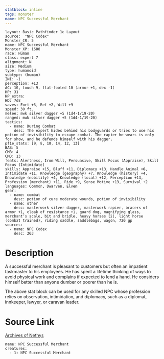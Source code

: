 ```yaml
---
statblock: inline
tags: monster
name: NPC Successful Merchant
---
```

```statblock
layout: Basic Pathfinder 1e Layout
source:  "NPC Codex"
Monster_CR: 5
name: NPC Successful Merchant
Monster_XP: 1600
race: Human
class: expert 7
alignment: N
size: Medium
type: humanoid
subtype: (human)
INI: -1
perception: +13
AC: 10, touch 9, flat-footed 10 (armor +1, dex -1)
HP: 31
HP_extra: 
HD: 7d8
saves: Fort +3, Ref +2, Will +9
speed: 30 ft.
melee: mwk silver dagger +5 (1d4-1/19-20)
ranged: mwk silver dagger +5 (1d4-1/19-20)
tactics:
  - name: During Combat
    desc: The expert hides behind his bodyguards or tries to use his potion of invisibility to escape combat. The rapier he wears is only for show, and he defends himself with his dagger.
pf1e_stats: [9, 8, 10, 14, 12, 13]
BAB: 5
CMB: 4
CMD: 13
feats: Alertness, Iron Will, Persuasive, Skill Focus (Appraise), Skill Focus (Intimidate)
skills: Appraise +15, Bluff +11, Diplomacy +13, Handle Animal +6, Intimidate +11, Knowledge (geography) +7, Knowledge (history) +4, Knowledge (nobility) +4, Knowledge (local) +12, Perception +13, Profession (merchant) +11, Ride +9, Sense Motive +13, Survival +2
languages: Common, Dwarven, Elven
gear:
  - name: combat
    desc: potion of cure moderate wounds, potion of invisibility
  - name: other
    desc: masterwork silver dagger, masterwork rapier, bracers of armor +1, cloak of resistance +1, guard dog, magnifying glass, merchant’s scale, bit and bridle, heavy horses (2), light horse (combat trained), riding saddle, saddlebags, wagon, 720 gp
sources:
  - name: NPC Codex
    desc: 263
```
# Description
A successful merchant is pleasant to customers but often an impatient taskmaster to his employees. He has spent a lifetime thinking of ways to avoid physical work and complains if expected to lend a hand. He considers himself better than anyone dumber or poorer than he is.

The above stat block can be used for any skilled NPC whose profession relies on observation, intimidation, and diplomacy, such as a diplomat, innkeeper, lawyer, or caravan leader.
# Source Link
[Archives of Nethys](https://aonprd.com/NPCDisplay.aspx?ItemName=Successful%20Merchant)
```encounter-table
name: NPC Successful Merchant
creatures:
  - 1: NPC Successful Merchant
```
